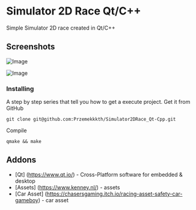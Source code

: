 # Simulator 2D Race Qt/C++
Simple Simulator 2D race created in Qt/C++

## Screenshots

![Image](https://user-images.githubusercontent.com/28188300/174646318-f5e754ee-ab78-4272-add7-78ac3a2f987f.png)

![Image](https://user-images.githubusercontent.com/28188300/174646319-d9011a15-e327-45af-b8b5-83f129f6fa55.png)

### Installing
A step by step series  that tell you how to get a execute project.
Get it from GitHub
```
git clone git@github.com:Przemekkkth/Simulator2DRace_Qt-Cpp.git
```
Compile
```
qmake && make
```
## Addons
* [Qt] (https://www.qt.io/) - Cross-Platform software for embedded & desktop
* [Assets] (https://www.kenney.nl/) - assets
* [Car Asset] (https://chasersgaming.itch.io/racing-asset-safety-car-gameboy) - car asset
